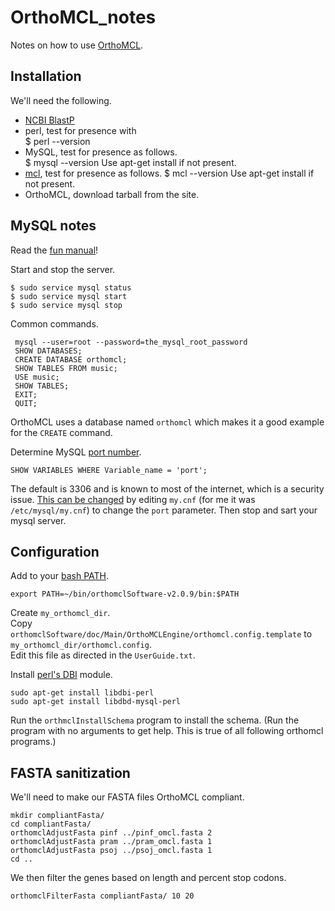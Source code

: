 # OrthoMCL_notes

Notes on how to use [OrthoMCL](http://orthomcl.org/orthomcl/).


## Installation

We'll need the following.

* [NCBI BlastP](https://blast.ncbi.nlm.nih.gov/Blast.cgi?CMD=Web&PAGE_TYPE=BlastDocs&DOC_TYPE=Download)
* perl, test for presence with    
    $ perl --version
* MySQL, test for presence as follows.    
    $ mysql --version
Use apt-get install if not present.    
* [mcl](https://www.micans.org/mcl/index.html), test for presence as follows.
    $ mcl --version
Use apt-get install if not present.
* OrthoMCL, download tarball from the site.


## MySQL notes

Read the [fun manual](https://dev.mysql.com/doc/refman/5.7/en/)!

Start and stop the server.

    $ sudo service mysql status
    $ sudo service mysql start
    $ sudo service mysql stop

Common commands.

     mysql --user=root --password=the_mysql_root_password
     SHOW DATABASES;
     CREATE DATABASE orthomcl;
     SHOW TABLES FROM music;
     USE music;
     SHOW TABLES;
     EXIT;
     QUIT;

OrthoMCL uses a database named `orthomcl` which makes it a good example for the `CREATE` command.

Determine MySQL [port number](https://stackoverflow.com/a/18353323).

    SHOW VARIABLES WHERE Variable_name = 'port';

The default is 3306 and is known to most of the internet, which is a security issue.
[This can be changed](https://www.quora.com/How-do-I-configure-MySQL-to-listen-on-a-port-other-than-port-3306) by editing `my.cnf` (for me it was `/etc/mysql/my.cnf`) to change the `port` parameter.
Then stop and sart your mysql server.

## Configuration

Add to your [bash PATH](https://unix.stackexchange.com/a/26059).

    export PATH=~/bin/orthomclSoftware-v2.0.9/bin:$PATH


Create `my_orthomcl_dir`.    
Copy `orthomclSoftware/doc/Main/OrthoMCLEngine/orthomcl.config.template` to `my_orthomcl_dir/orthomcl.config`.    
Edit this file as directed in the `UserGuide.txt`.    



Install [perl's DBI](https://superuser.com/a/68434) module.

    sudo apt-get install libdbi-perl
    sudo apt-get install libdbd-mysql-perl


Run the `orthmclInstallSchema` program to install the schema. (Run the program with no arguments to get help.  This is true of all following orthomcl programs.)


## FASTA sanitization

We'll need to make our FASTA files OrthoMCL compliant.

    mkdir compliantFasta/
    cd compliantFasta/
    orthomclAdjustFasta pinf ../pinf_omcl.fasta 2
    orthomclAdjustFasta pram ../pram_omcl.fasta 1
    orthomclAdjustFasta psoj ../psoj_omcl.fasta 1
    cd ..

We then filter the genes based on length and percent stop codons.

    orthomclFilterFasta compliantFasta/ 10 20
    
